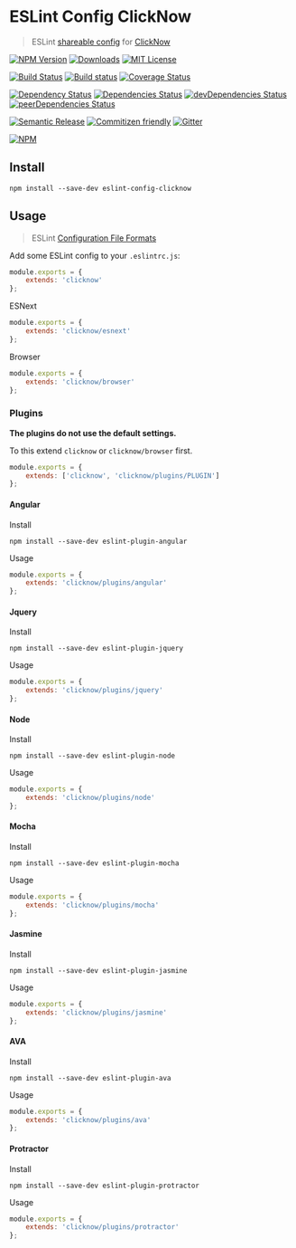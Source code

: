 # ESLint Config ClickNow
> ESLint [shareable config](http://eslint.org/docs/developer-guide/shareable-configs.html) for [ClickNow](https://github.com/cknow/eslint-config-clicknow)

[![NPM Version](https://img.shields.io/npm/v/eslint-config-clicknow.svg)](https://www.npmjs.com/package/eslint-config-clicknow)
[![Downloads](https://img.shields.io/npm/dt/eslint-config-clicknow.svg)](https://www.npmjs.com/package/eslint-config-clicknow)
[![MIT License](https://img.shields.io/npm/l/eslint-config-clicknow.svg)](LICENSE)

[![Build Status](https://travis-ci.org/cknow/eslint-config-clicknow.svg?branch=master)](https://travis-ci.org/cknow/eslint-config-clicknow)
[![Build status](https://ci.appveyor.com/api/projects/status/ssi4eyj2t72w3e8p/branch/master?svg=true)](https://ci.appveyor.com/project/cknow/eslint-config-clicknow/branch/master)
[![Coverage Status](https://coveralls.io/repos/github/cknow/eslint-config-clicknow/badge.svg?branch=master)](https://coveralls.io/github/cknow/eslint-config-clicknow?branch=master)

[![Dependency Status](https://dependencyci.com/github/cknow/eslint-config-clicknow/badge)](https://dependencyci.com/github/cknow/eslint-config-clicknow)
[![Dependencies Status](https://david-dm.org/cknow/eslint-config-clicknow/status.svg)](https://david-dm.org/cknow/eslint-config-clicknow)
[![devDependencies Status](https://david-dm.org/cknow/eslint-config-clicknow/dev-status.svg)](https://david-dm.org/cknow/eslint-config-clicknow?type=dev)
[![peerDependencies Status](https://david-dm.org/cknow/eslint-config-clicknow/peer-status.svg)](https://david-dm.org/cknow/eslint-config-clicknow?type=peer)

[![Semantic Release](https://img.shields.io/badge/%20%20%F0%9F%93%A6%F0%9F%9A%80-semantic--release-e10079.svg)](https://github.com/semantic-release/semantic-release)
[![Commitizen friendly](https://img.shields.io/badge/commitizen-friendly-brightgreen.svg)](http://commitizen.github.io/cz-cli/)
[![Gitter](https://badges.gitter.im/cknow/eslint-config-clicknow.svg)](https://gitter.im/cknow/eslint-config-clicknow?utm_source=badge&utm_medium=badge&utm_campaign=pr-badge)

[![NPM](https://nodei.co/npm/eslint-config-clicknow.png?downloads=true&downloadRank=true&stars=true)](https://nodei.co/npm/eslint-config-clicknow)

## Install

```
npm install --save-dev eslint-config-clicknow
```

## Usage
> ESLint [Configuration File Formats](http://eslint.org/docs/user-guide/configuring#configuration-file-formats)

Add some ESLint config to your `.eslintrc.js`:

```js
module.exports = {
    extends: 'clicknow'
};
```

ESNext

```js
module.exports = {
    extends: 'clicknow/esnext'
};
```

Browser

```js
module.exports = {
    extends: 'clicknow/browser'
};
```

### Plugins

__The plugins do not use the default settings.__

To this extend `clicknow` or `clicknow/browser` first.

```js
module.exports = {
    extends: ['clicknow', 'clicknow/plugins/PLUGIN']
};
```

#### Angular

Install

```
npm install --save-dev eslint-plugin-angular
```

Usage

```js
module.exports = {
    extends: 'clicknow/plugins/angular'
};
```

#### Jquery

Install

```
npm install --save-dev eslint-plugin-jquery
```

Usage

```js
module.exports = {
    extends: 'clicknow/plugins/jquery'
};
```

#### Node

Install

```
npm install --save-dev eslint-plugin-node
```

Usage

```js
module.exports = {
    extends: 'clicknow/plugins/node'
};
```

#### Mocha

Install

```
npm install --save-dev eslint-plugin-mocha
```

Usage

```js
module.exports = {
    extends: 'clicknow/plugins/mocha'
};
```

#### Jasmine

Install

```
npm install --save-dev eslint-plugin-jasmine
```

Usage

```js
module.exports = {
    extends: 'clicknow/plugins/jasmine'
};
```

#### AVA

Install

```
npm install --save-dev eslint-plugin-ava
```

Usage

```js
module.exports = {
    extends: 'clicknow/plugins/ava'
};
```

#### Protractor

Install

```
npm install --save-dev eslint-plugin-protractor
```

Usage

```js
module.exports = {
    extends: 'clicknow/plugins/protractor'
};
```
